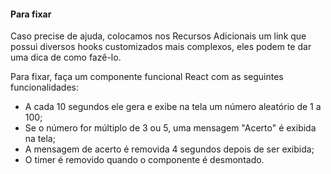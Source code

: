 
#### Para fixar

Caso precise de ajuda, colocamos nos Recursos Adicionais um link que possui diversos hooks customizados mais complexos, eles podem te dar uma dica de como fazê-lo.

Para fixar, faça um componente funcional React com as seguintes funcionalidades:

-   A cada 10 segundos ele gera e exibe na tela um número aleatório de 1 a 100;
-   Se o número for múltiplo de 3 ou 5, uma mensagem "Acerto" é exibida na tela;
-   A mensagem de acerto é removida 4 segundos depois de ser exibida;
-   O timer é removido quando o componente é desmontado.